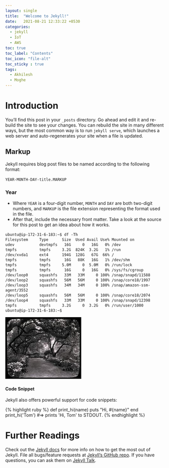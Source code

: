 ```yaml
---
layout: single
title:  "Welcome to Jekyll!"
date:   2021-08-21 12:33:22 +0530
categories:
  - jekyll
  - IoT
  - AWS
toc: true
toc_label: "Contents"
toc_icon: "file-alt"
toc_sticky : true
tags:
  - Akhilesh
  - Moghe
---
```



# Introduction
You’ll find this post in your `_posts` directory. Go ahead and edit it and re-build the site to see your changes. You can rebuild the site in many different ways, but the most common way is to run `jekyll serve`, which launches a web server and auto-regenerates your site when a file is updated.

## Markup
Jekyll requires blog post files to be named according to the following format:

`YEAR-MONTH-DAY-title.MARKUP`

### Year
* Where `YEAR` is a four-digit number, `MONTH` and `DAY` are both two-digit numbers, and `MARKUP` is the file extension representing the format used in the file.
* After that, include the necessary front matter. Take a look at the source for this post to get an idea about how it works.

```
ubuntu@ip-172-31-6-183:~$ df -Th 
Filesystem     Type      Size  Used Avail Use% Mounted on 
udev           devtmpfs   16G     0   16G   0% /dev 
tmpfs          tmpfs     3.2G  824K  3.2G   1% /run 
/dev/xvda1     ext4      194G  128G   67G  66% / 
tmpfs          tmpfs      16G   88K   16G   1% /dev/shm 
tmpfs          tmpfs     5.0M     0  5.0M   0% /run/lock 
tmpfs          tmpfs      16G     0   16G   0% /sys/fs/cgroup 
/dev/loop0     squashfs   33M   33M     0 100% /snap/snapd/11588 
/dev/loop2     squashfs   56M   56M     0 100% /snap/core18/1997 
/dev/loop3     squashfs   34M   34M     0 100% /snap/amazon-ssm-agent/3552 
/dev/loop5     squashfs   56M   56M     0 100% /snap/core18/2074 
/dev/loop4     squashfs   33M   33M     0 100% /snap/snapd/12398 
tmpfs          tmpfs     3.2G     0  3.2G   0% /run/user/1000 
ubuntu@ip-172-31-6-183:~$
```

![useful image](/assets/images/teaser.jpg)

#### Code Snippet
Jekyll also offers powerful support for code snippets:

{% highlight ruby %}
def print_hi(name)
  puts "Hi, #{name}"
end
print_hi('Tom')
#=> prints 'Hi, Tom' to STDOUT.
{% endhighlight %}

# Further Readings
Check out the [Jekyll docs][jekyll-docs] for more info on how to get the most out of Jekyll. File all bugs/feature requests at [Jekyll’s GitHub repo][jekyll-gh]. If you have questions, you can ask them on [Jekyll Talk][jekyll-talk].

[jekyll-docs]: https://jekyllrb.com/docs/home
[jekyll-gh]:   https://github.com/jekyll/jekyll
[jekyll-talk]: https://talk.jekyllrb.com/
